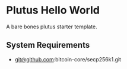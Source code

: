 # Plutus Hello World

A bare bones plutus starter template.

## System Requirements

* git@github.com:bitcoin-core/secp256k1.git
